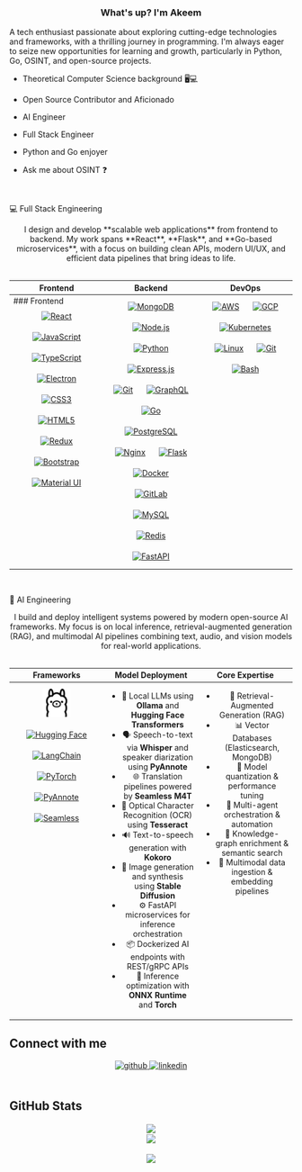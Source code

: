 ### <div align="center">What's up? I'm Akeem

A tech enthusiast passionate about exploring cutting-edge technologies and frameworks, with a thrilling journey in programming. I'm always eager to seize new opportunities for learning and growth, particularly in Python, Go, OSINT, and open-source projects.</div>  
  

- Theoretical Computer Science background 🖥️💻  
  

- Open Source Contributor and Aficionado 
  

- AI Engineer 
  

- Full Stack Engineer  
  

- Python and Go enjoyer
  

- Ask me about OSINT :question:
  
<br/> 

💻 Full Stack Engineering
<div align="center"> I design and develop **scalable web applications** from frontend to backend. My work spans **React**, **Flask**, and **Go-based microservices**, with a focus on building clean APIs, modern UI/UX, and efficient data pipelines that bring ideas to life. </div> 

<br/>

<table align="center">
<tr>
  <thead>
    <th>Frontend</th>
    <th>Backend</th>
    <th>DevOps</th>
  </thead>
</tr>
<tr>
<td valign="top" width="33%">  
### Frontend  
<div align="center">  
<a href="https://reactjs.org/" target="_blank"><img style="margin: 10px" src="https://profilinator.rishav.dev/skills-assets/react-original-wordmark.svg" alt="React" height="50" /></a>  
<a href="https://www.javascript.com/" target="_blank"><img style="margin: 10px" src="https://profilinator.rishav.dev/skills-assets/javascript-original.svg" alt="JavaScript" height="50" /></a>  
<a href="https://www.typescriptlang.org/" target="_blank"><img style="margin: 10px" src="https://profilinator.rishav.dev/skills-assets/typescript-original.svg" alt="TypeScript" height="50" /></a>  
<a href="https://www.electronjs.org/" target="_blank"><img style="margin: 10px" src="https://profilinator.rishav.dev/skills-assets/electron-original.svg" alt="Electron" height="50" /></a>  
<a href="https://www.w3schools.com/css/" target="_blank"><img style="margin: 10px" src="https://profilinator.rishav.dev/skills-assets/css3-original-wordmark.svg" alt="CSS3" height="50" /></a>  
<a href="https://en.wikipedia.org/wiki/HTML5" target="_blank"><img style="margin: 10px" src="https://profilinator.rishav.dev/skills-assets/html5-original-wordmark.svg" alt="HTML5" height="50" /></a>  
<a href="https://redux.js.org/" target="_blank"><img style="margin: 10px" src="https://profilinator.rishav.dev/skills-assets/redux-original.svg" alt="Redux" height="50" /></a>  
<a href="https://getbootstrap.com/docs/3.4/javascript/" target="_blank"><img style="margin: 10px" src="https://profilinator.rishav.dev/skills-assets/bootstrap-plain.svg" alt="Bootstrap" height="50" /></a>  
<a href="https://mui.com/" target="_blank"><img style="margin: 10px" src="https://profilinator.rishav.dev/skills-assets/mui.png" alt="Material UI" height="50" /></a>  
</div>
</td>

<td valign="top" width="33%">
<div align="center">  
<a href="https://www.mongodb.com/" target="_blank"><img style="margin: 10px" src="https://profilinator.rishav.dev/skills-assets/mongodb-original-wordmark.svg" alt="MongoDB" height="50" /></a>  
<a href="https://nodejs.org/" target="_blank"><img style="margin: 10px" src="https://profilinator.rishav.dev/skills-assets/nodejs-original-wordmark.svg" alt="Node.js" height="50" /></a>  
<a href="https://www.python.org/" target="_blank"><img style="margin: 10px" src="https://profilinator.rishav.dev/skills-assets/python-original.svg" alt="Python" height="50" /></a>  
<a href="https://expressjs.com/" target="_blank"><img style="margin: 10px" src="https://profilinator.rishav.dev/skills-assets/express-original-wordmark.svg" alt="Express.js" height="50" /></a>  
<a href="https://github.com/" target="_blank"><img style="margin: 10px" src="https://profilinator.rishav.dev/skills-assets/git-scm-icon.svg" alt="Git" height="50" /></a>  
<a href="https://graphql.org/" target="_blank"><img style="margin: 10px" src="https://profilinator.rishav.dev/skills-assets/graphql.png" alt="GraphQL" height="50" /></a>  
<a href="https://go.dev/" target="_blank"><img style="margin: 10px" src="https://profilinator.rishav.dev/skills-assets/go-original.svg" alt="Go" height="50" /></a>  
<a href="https://www.postgresql.org/" target="_blank"><img style="margin: 10px" src="https://profilinator.rishav.dev/skills-assets/postgresql-original-wordmark.svg" alt="PostgreSQL" height="50" /></a>  
<a href="https://www.nginx.com/" target="_blank"><img style="margin: 10px" src="https://profilinator.rishav.dev/skills-assets/nginx-original.svg" alt="Nginx" height="50" /></a>  
<a href="https://flask.palletsprojects.com/" target="_blank"><img style="margin: 10px" src="https://profilinator.rishav.dev/skills-assets/flask.png" alt="Flask" height="50" /></a>  
<a href="https://www.docker.com/" target="_blank"><img style="margin: 10px" src="https://profilinator.rishav.dev/skills-assets/docker-original-wordmark.svg" alt="Docker" height="50" /></a>  
<a href="https://about.gitlab.com/" target="_blank"><img style="margin: 10px" src="https://profilinator.rishav.dev/skills-assets/gitlab.svg" alt="GitLab" height="50" /></a>  
<a href="https://www.mysql.com/" target="_blank"><img style="margin: 10px" src="https://profilinator.rishav.dev/skills-assets/mysql-original-wordmark.svg" alt="MySQL" height="50" /></a>  
<a href="https://redis.io/" target="_blank"><img style="margin: 10px" src="https://profilinator.rishav.dev/skills-assets/redis-original-wordmark.svg" alt="Redis" height="50" /></a>
  <a href="https://fastapi.tiangolo.com/" target="_blank"><img style="margin: 10px" src="https://cdn.worldvectorlogo.com/logos/fastapi-1.svg" alt="FastAPI" height="50" /></a>
</div>
</td>

<td valign="top" width="33%">
<div align="center">  
<a href="https://aws.amazon.com/" target="_blank"><img style="margin: 10px" src="https://profilinator.rishav.dev/skills-assets/amazonwebservices-original-wordmark.svg" alt="AWS" height="50" /></a>  
<a href="https://cloud.google.com/" target="_blank"><img style="margin: 10px" src="https://profilinator.rishav.dev/skills-assets/google_cloud-icon.svg" alt="GCP" height="50" /></a>  
<a href="https://kubernetes.io/" target="_blank"><img style="margin: 10px" src="https://profilinator.rishav.dev/skills-assets/kubernetes-icon.svg" alt="Kubernetes" height="50" /></a>  
<a href="https://www.linux.org/" target="_blank"><img style="margin: 10px" src="https://profilinator.rishav.dev/skills-assets/linux-original.svg" alt="Linux" height="50" /></a>  
<a href="https://github.com/" target="_blank"><img style="margin: 10px" src="https://profilinator.rishav.dev/skills-assets/git-scm-icon.svg" alt="Git" height="50" /></a>  
<a href="https://www.gnu.org/software/bash/" target="_blank"><img style="margin: 10px" src="https://profilinator.rishav.dev/skills-assets/gnu_bash-icon.svg" alt="Bash" height="50" /></a>  
</div>
</td>
</tr>
</table>  

<br/>  

🤖 AI Engineering
<div align="center"> I build and deploy intelligent systems powered by modern open-source AI frameworks. My focus is on local inference, retrieval-augmented generation (RAG), and multimodal AI pipelines combining text, audio, and vision models for real-world applications. </div> <br/> 

<table align="center">
<tr>
  <thead>
    <th>Frameworks</th>
    <th>Model Deployment</th>
    <th>Core Expertise</th>
  </thead>
</tr>
  
<tr>
  <td valign="top" width="33%">
  <div align="center"> <a href="https://ollama.ai/" target="_blank"><img style="margin: 10px" src="https://raw.githubusercontent.com/simple-icons/simple-icons/develop/icons/ollama.svg" alt="Ollama" height="50" /></a> <a href="https://huggingface.co/" target="_blank"><img style="margin: 10px" src="https://huggingface.co/front/assets/huggingface_logo-noborder.svg" alt="Hugging Face" height="50" /></a> <a href="https://www.langchain.com/" target="_blank"><img style="margin: 10px" src="https://avatars.githubusercontent.com/u/126733545?s=200&v=4" alt="LangChain" height="50" /></a> <a href="https://pytorch.org/" target="_blank"><img style="margin: 10px" src="https://profilinator.rishav.dev/skills-assets/pytorch-icon.svg" alt="PyTorch" height="50" /></a> <a href="https://github.com/pyannote/pyannote-audio" target="_blank"><img style="margin: 10px" src="https://avatars.githubusercontent.com/u/13865484?s=200&v=4" alt="PyAnnote" height="50" /></a> <a href="https://huggingface.co/facebook/seamless-m4t" target="_blank"><img style="margin: 10px" src="https://huggingface.co/front/assets/huggingface_logo-noborder.svg" alt="Seamless" height="50" /></div> 
  </td>
  
<td align="center" valign="top" width="33%">
  <div align="center"> <ul> <li>🧠 Local LLMs using <b>Ollama</b> and <b>Hugging Face Transformers</b></li> <li>🗣️ Speech-to-text via <b>Whisper</b> and speaker diarization using <b>PyAnnote</b></li> <li>🌐 Translation pipelines powered by <b>Seamless M4T</b></li> <li>📖 Optical Character Recognition (OCR) using <b>Tesseract</b></li> <li>🔊 Text-to-speech generation with <b>Kokoro</b></li> <li>🎨 Image generation and synthesis using <b>Stable Diffusion</b></li> <li>⚙️ FastAPI microservices for inference orchestration</li> <li>📦 Dockerized AI endpoints with REST/gRPC APIs</li> <li>🚀 Inference optimization with <b>ONNX Runtime</b> and <b>Torch</b></li> </ul> </div>
</td>

<td valign="top" width="33%">
<div align="center"> <ul> <li>📄 Retrieval-Augmented Generation (RAG)</li> <li>📊 Vector Databases (Elasticsearch, MongoDB)</li> <li>🧩 Model quantization & performance tuning</li> <li>🔗 Multi-agent orchestration & automation</li> <li>🧠 Knowledge-graph enrichment & semantic search</li> <li>🧬 Multimodal data ingestion & embedding pipelines</li> </ul> </div>
</td>
</tr>
</table>

## Connect with me  
<div align="center">
<a href="https://github.com/KingAkeem" target="_blank">
<img src=https://img.shields.io/badge/github-%2324292e.svg?&style=for-the-badge&logo=github&logoColor=white alt=github style="margin-bottom: 5px;" />
</a>
<a href="https://linkedin.com/in/akeemtlking" target="_blank">
<img src=https://img.shields.io/badge/linkedin-%231E77B5.svg?&style=for-the-badge&logo=linkedin&logoColor=white alt=linkedin style="margin-bottom: 5px;" />
</a>
</div>  
  
<br/>  

## GitHub Stats  
<div align="center"><img src="https://github-readme-stats.vercel.app/api?username=KingAkeem&show_icons=true&count_private=true&hide_border=true" align="center" /></div>  

<div align="center"><img src="https://github-readme-stats.vercel.app/api/top-langs/?username=KingAkeem&hide_border=true&layout=compact" align="center" /></div>  

<br/>  

<div align="center">
<img src="https://komarev.com/ghpvc/?username=rishavanand&&style=flat-square" align="center" />
</div>  
  
<br />
